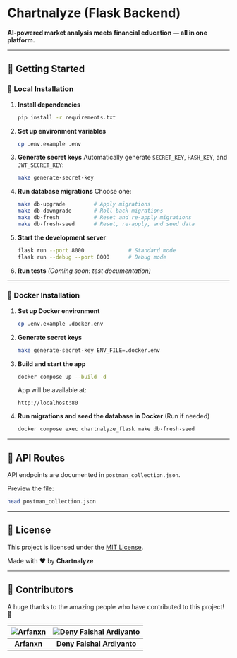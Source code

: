 # Chartnalyze (Flask Backend)

**AI-powered market analysis meets financial education — all in one platform.**

---

## 🚀 Getting Started

### 📍 Local Installation

1. **Install dependencies**

    ```bash
    pip install -r requirements.txt
    ```

2. **Set up environment variables**

    ```bash
    cp .env.example .env
    ```

3. **Generate secret keys**
   Automatically generate `SECRET_KEY`, `HASH_KEY`, and `JWT_SECRET_KEY`:

    ```bash
    make generate-secret-key
    ```

4. **Run database migrations**
   Choose one:

    ```bash
    make db-upgrade         # Apply migrations
    make db-downgrade       # Roll back migrations
    make db-fresh           # Reset and re-apply migrations
    make db-fresh-seed      # Reset, re-apply, and seed data
    ```

5. **Start the development server**

    ```bash
    flask run --port 8000              # Standard mode
    flask run --debug --port 8000      # Debug mode
    ```

6. **Run tests**
   _(Coming soon: test documentation)_

---

### 🐳 Docker Installation

1. **Set up Docker environment**

    ```bash
    cp .env.example .docker.env
    ```

2. **Generate secret keys**

    ```bash
    make generate-secret-key ENV_FILE=.docker.env
    ```

3. **Build and start the app**

    ```bash
    docker compose up --build -d
    ```

    App will be available at:

    ```
    http://localhost:80
    ```

4. **Run migrations and seed the database in Docker** (Run if needed)
    ```bash
    docker compose exec chartnalyze_flask make db-fresh-seed
    ```

---

## 📡 API Routes

API endpoints are documented in `postman_collection.json`.

Preview the file:

```bash
head postman_collection.json
```

---

## 📄 License

This project is licensed under the [MIT License](LICENSE).

Made with ❤️ by **Chartnalyze**

---

## 👥 Contributors

A huge thanks to the amazing people who have contributed to this project! 🚀

| [![Arfanxn](https://avatars.githubusercontent.com/u/82434988?v=4&)](https://github.com/arfanxn) | [![Deny Faishal Ardiyanto](https://avatars.githubusercontent.com/u/122851646?v=4)](https://github.com/1lwlawck) |
| :---------------------------------------------------------------------------------------------: | :-------------------------------------------------------------------------------------------------------------: |
|                            [**Arfanxn**](https://github.com/arfanxn)                            |                            [**Deny Faishal Ardiyanto**](https://github.com/1lwlawck)                            |
